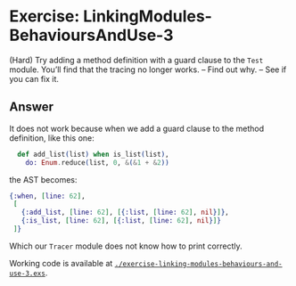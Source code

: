 # Exercise: LinkingModules-BehavioursAndUse-3

(Hard) Try adding a method definition with a guard clause to the `Test` module. You’ll find that the tracing no longer works.
– Find out why.
– See if you can fix it.

## Answer

It does not work because when we add a guard clause to the method definition, like this one:
```elixir
  def add_list(list) when is_list(list),
    do: Enum.reduce(list, 0, &(&1 + &2))
```

the AST becomes:
```elixir
{:when, [line: 62],
 [
   {:add_list, [line: 62], [{:list, [line: 62], nil}]},
   {:is_list, [line: 62], [{:list, [line: 62], nil}]}
 ]}
```

Which our `Tracer` module does not know how to print correctly.

Working code is available at [`./exercise-linking-modules-behaviours-and-use-3.exs`](./exercise-linking-modules-behaviours-and-use-3.exs).
